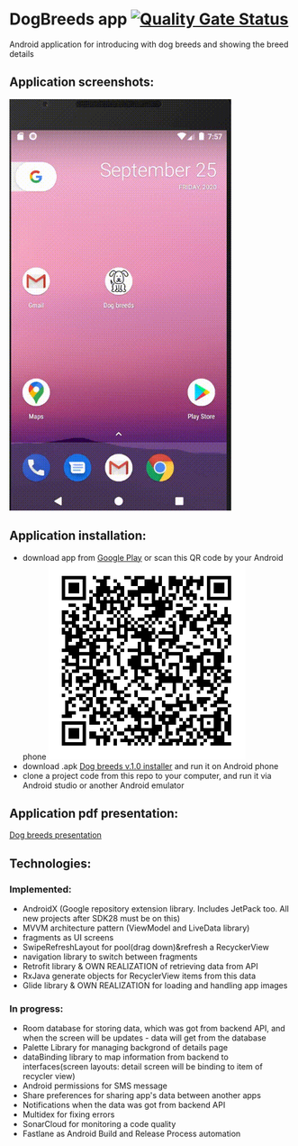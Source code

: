 # DogBreeds app [![Quality Gate Status](https://sonarcloud.io/api/project_badges/measure?project=Harnet69_DogBreeds&metric=alert_status)](https://sonarcloud.io/dashboard?id=Harnet69_DogBreeds)
Android application for introducing with dog breeds and showing the breed details 

## Application screenshots:
![Game process](https://github.com/Harnet69/DogBreeds/blob/master/app/GitHubMediaFile/dog_breeds.gif)

## Application installation:
- download app from [Google Play](https://play.google.com/store/apps/details?id=com.harnet.dogbreeds) or scan this QR code by your Android phone
![Game process](https://github.com/Harnet69/DogBreeds/blob/master/app/GitHubMediaFile/dog_breeds_QR.png)
- download .apk [Dog breeds v.1.0 installer](https://drive.google.com/file/d/13ZXZO4C31WNDmkWBKCjSDuo11xITwVuz/view?usp=sharing) and run it on Android phone
- clone a project code from this repo to your computer, and run it via Android studio or another Android emulator

## Application pdf presentation: 
[Dog breeds presentation](https://drive.google.com/file/d/1L-hkecVw8j1RB5upHoxr3FdjqQYzyjHS/view?usp=sharing)

## Technologies:
### Implemented:
- AndroidX (Google repository extension library. Includes JetPack too. All new projects after SDK28 must be on this)
- MVVM architecture pattern (ViewModel and LiveData library)
- fragments as UI screens
- SwipeRefreshLayout for pool(drag down)&refresh a RecyckerView 
- navigation library to switch between fragments
- Retrofit library & OWN REALIZATION of retrieving data from API
- RxJava generate objects for RecyclerView items from this data
- Glide library & OWN REALIZATION for loading and handling app images
### In progress:
- Room database for storing data, which was got from backend API, and when the screen will be updates - data will get from the database
- Palette Library for managing backgrond of details page
- dataBinding library to map information from backend to interfaces(screen layouts: detail screen will be binding to item of recycler view)
- Android permissions for SMS message
- Share preferences for sharing app's data between another apps
- Notifications when the data was got from backend API
- Multidex for fixing errors
- SonarCloud for monitoring a code quality
- Fastlane as Android Build and Release Process automation
